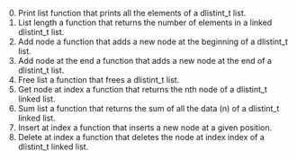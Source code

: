  0. Print list 
function that prints all the elements of a dlistint_t list.
1. List length 
a function that returns the number of elements in a linked dlistint_t list.
2. Add node 
a function that adds a new node at the beginning of a dlistint_t list.
3. Add node at the end 
a function that adds a new node at the end of a dlistint_t list.
4. Free list 
a function that frees a dlistint_t list.
5. Get node at index
a function that returns the nth node of a dlistint_t linked list.
6. Sum list 
a function that returns the sum of all the data (n) of a dlistint_t linked list.
7. Insert at index 
a function that inserts a new node at a given position.
8. Delete at index 
a function that deletes the node at index index of a dlistint_t linked list.